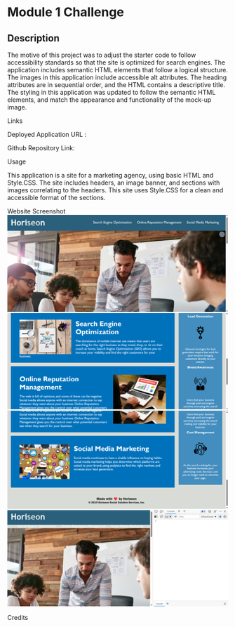 # Module 1 Challenge
## Description

The motive of this project was to adjust the starter code to follow accessibility standards so that the site is optimized for search engines. The application includes semantic HTML elements that follow a logical structure. The images in this application include accessible alt attributes. The heading attributes are in sequential order, and the HTML contains a descriptive title. The styling in this application was updated to follow the semantic HTML elements, and match the appearance and functionality of the mock-up image. 

Links

Deployed Application URL :

Github Repository Link: 

Usage

This application is a site for a marketing agency, using basic HTML and Style.CSS. The site includes headers, an image banner, and sections with images correlating to the headers. This site uses Style.CSS for a clean and accessible format of the sections. 

Website Screenshot 
![Alt text](./Develop/assets/images/Screenshot%20(13).png)
![Alt text](./Develop/assets/images/Screenshot%20(14).png)
![Alt text](./Develop/assets/images/Screenshot%20(15).png)
![Alt text](./Develop/assets/images/Screenshot%20(16).png)

Credits 

